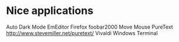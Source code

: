 Nice applications
=================

Auto Dark Mode
EmEditor
Firefox
foobar2000
Move Mouse
PureText http://www.stevemiller.net/puretext/
Vivaldi
Windows Terminal
